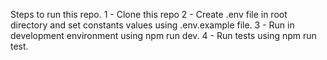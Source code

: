 Steps to run this repo.
1 - Clone this repo
2 - Create .env file in root directory and set constants values using .env.example file.
3 - Run in development environment using npm run dev.
4 - Run tests using npm run test.
